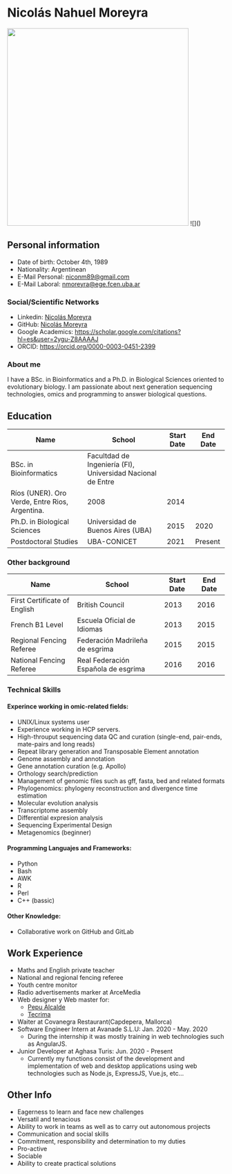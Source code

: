 # **Nicolás Nahuel Moreyra**

   <img src=(imgs/photo_myself.jpg) style="width: 420px; height: 456px; position: center" >
   ![]()

## **Personal information**

+ Date of birth: October 4th, 1989
+ Nationality: Argentinean
+ E-Mail Personal: [niconm89@gmail.com](mailto:niconm89@gmail.com)
+ E-Mail Laboral: [nmoreyra@ege.fcen.uba.ar](mailto:nmoreyra@ege.fcen.uba.ar)
  
### **Social/Scientific Networks**

+ Linkedin: [Nicolás Moreyra](https://www.linkedin.com/in/nicolasmoreyra/)
+ GitHub: [Nicolás Moreyra](https://github.com/niconm89)
+ Google Academics: https://scholar.google.com/citations?hl=es&user=2ygu-Z8AAAAJ
+ ORCID: https://orcid.org/0000-0003-0451-2399

### **About me**

I have a BSc. in Bioinformatics and a Ph.D. in Biological Sciences oriented to evolutionary biology. I am passionate about next generation sequencing technologies, omics and programming to answer biological questions.

## **Education**
  | Name                                                              | School                    | Start Date | End Date |
|---------------------------------------------------------------------|-----------------------------------------|---------------|------------|
| BSc. in Bioinformatics | Facultdad de Ingeniería (FI), Universidad Nacional de Entre
Ríos (UNER). Oro Verde, Entre Rios, Argentina.            | 2008          | 2014       |
| Ph.D. in Biological Sciences                                                | Universidad de Buenos Aires (UBA) | 2015          | 2020       |
| Postdoctoral Studies        | UBA-CONICET      | 2021          | Present      |

  
 ### **Other background**
   | Name                                                              | School                    | Start Date | End Date |
|---------------------------------------------------------------------|-----------------------------------------|---------------|------------|
| First Certificate of English | British Council          | 2013          | 2016       |
| French B1 Level                                              | Escuela Oficial de Idiomas | 2013          | 2015       |
| Regional Fencing Referee        | Federación Madrileña de esgrima      | 2015          | 2015     |
| National Fencing Referee | Real Federación Española de esgrima        | 2016          | 2016       |

  ### **Technical Skills**

#### Experince working in omic-related fields:
  + UNIX/Linux systems user
  + Experience working in HCP servers.
  + High-throuput sequencing data QC and curation (single-end, pair-ends, mate-pairs and long reads)
  + Repeat library generation and Transposable Element annotation
  + Genome assembly and annotation
  + Gene annotation curation (e.g. Apollo)
  + Orthology search/prediction
  + Management of genomic files such as gff, fasta, bed and related formats
  + Phylogenomics: phylogeny reconstruction and divergence time estimation
  + Molecular evolution analysis
  + Transcriptome assembly
  + Differential expresion analysis
  + Sequencing Experimental Design
  + Metagenomics (beginner)

#### Programming Languajes and Frameworks:
  + Python
  + Bash
  + AWK
  + R
  + Perl
  + C++ (bassic)
  
#### Other Knowledge:
  + Collaborative work on GitHub and GitLab
  

## **Work Experience**

+ Maths and English private teacher
+ National and regional fencing referee
+ Youth centre monitor
+ Radio advertisements marker at ArceMedia
+ Web designer y Web master for:
    + [Pepu Alcalde](http://pepualcalde.org/)
    + [Tecrima](https://www.tecrima.com/)
+ Waiter at Covanegra Restaurant(Capdepera, Mallorca)
+ Software Engineer Intern at Avanade S.L.U: Jan. 2020 - May. 2020
    + During the internship it was mostly training in web technologies such as AngularJS.
+ Junior Developer at Aghasa Turis: Jun. 2020 - Present
    + Currently my functions consist of the development and implementation of web and desktop applications using web technologies such as Node.js, ExpressJS, Vue.js, etc...

## **Other Info**

 - Eagerness to learn and face new challenges
 - Versatil and tenacious
 - Ability to work in teams as well as to carry out autonomous projects
 - Communication and social skills
 - Commitment, responsibility and determination to my duties
 - Pro-active
 - Sociable
 - Ability to create practical solutions
